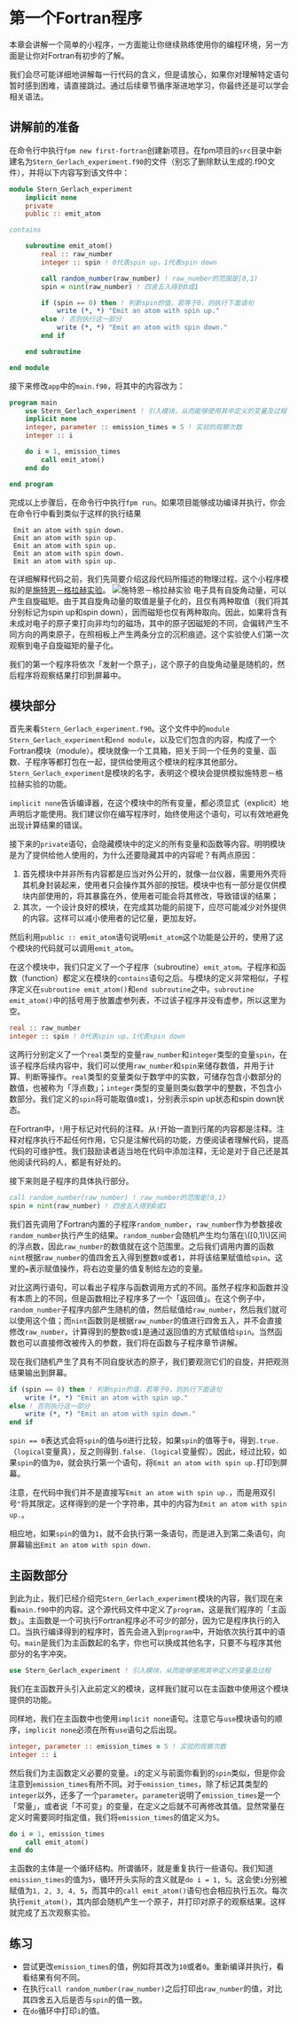# 第一个Fortran程序
本章会讲解一个简单的小程序，一方面能让你继续熟练使用你的编程环境，另一方面是让你对Fortran有初步的了解。

我们会尽可能详细地讲解每一行代码的含义，但是请放心，如果你对理解特定语句暂时感到困难，请直接跳过。通过后续章节循序渐进地学习，你最终还是可以学会相关语法。

## 讲解前的准备
在命令行中执行`fpm new first-fortran`创建新项目。在fpm项目的`src`目录中新建名为`Stern_Gerlach_experiment.f90`的文件（别忘了删除默认生成的.f90文件），并将以下内容写到该文件中：
```fortran
module Stern_Gerlach_experiment
    implicit none
    private
    public :: emit_atom

contains

    subroutine emit_atom()
        real :: raw_number
        integer :: spin ! 0代表spin up，1代表spin down

        call random_number(raw_number) ! raw_number的范围是[0,1)
        spin = nint(raw_number) ! 四舍五入得到0或1

        if (spin == 0) then ! 判断spin的值，若等于0，则执行下面语句
            write (*, *) "Emit an atom with spin up."
        else ! 否则执行这一部分
            write (*, *) "Emit an atom with spin down."
        end if

    end subroutine

end module
```
接下来修改`app`中的`main.f90`，将其中的内容改为：
```fortran
program main
    use Stern_Gerlach_experiment ! 引入模块，从而能够使用其中定义的变量及过程
    implicit none
    integer, parameter :: emission_times = 5 ! 实验的观察次数
    integer :: i

    do i = 1, emission_times
        call emit_atom()
    end do

end program
```
完成以上步骤后，在命令行中执行`fpm run`。如果项目能够成功编译并执行，你会在命令行中看到类似于这样的执行结果
```
 Emit an atom with spin down.
 Emit an atom with spin up.
 Emit an atom with spin up.
 Emit an atom with spin down.
 Emit an atom with spin up.
```
在详细解释代码之前，我们先简要介绍这段代码所描述的物理过程。这个小程序模拟的是[施特恩－格拉赫实验](https://zh.wikipedia.org/wiki/施特恩－格拉赫实验)。
![施特恩－格拉赫实验](media/Stern_Gerlach_experiment.png)
电子具有自旋角动量，可以产生自旋磁矩。由于其自旋角动量的取值是量子化的，且仅有两种取值（我们将其分别标记为spin up和spin down），因而磁矩也仅有两种取向。因此，如果将含有未成对电子的原子束打向非均匀的磁场，其中的原子因磁矩的不同，会偏转产生不同方向的两束原子，在照相板上产生两条分立的沉积痕迹。这个实验使人们第一次观察到电子自旋磁矩的量子化。

我们的第一个程序将依次「发射一个原子」，这个原子的自旋角动量是随机的，然后程序将观察结果打印到屏幕中。

## 模块部分

首先来看`Stern_Gerlach_experiment.f90`。这个文件中的`module Stern_Gerlach_experiment`和`end module`，以及它们包含的内容，构成了一个Fortran模块（module）。模块就像一个工具箱，把关于同一个任务的变量、函数、子程序等都打包在一起，提供给使用这个模块的程序其他部分。`Stern_Gerlach_experiment`是模块的名字，表明这个模块会提供模拟施特恩－格拉赫实验的功能。

`implicit none`告诉编译器，在这个模块中的所有变量，都必须显式（explicit）地声明后才能使用。我们建议你在编写程序时，始终使用这个语句，可以有效地避免出现计算结果的错误。

接下来的`private`语句，会隐藏模块中的定义的所有变量和函数等内容。明明模块是为了提供给他人使用的，为什么还要隐藏其中的内容呢？有两点原因：
1. 首先模块中并非所有内容都是应当对外公开的，就像一台仪器，需要用外壳将其机身封装起来，使用者只会操作其外部的按钮。模块中也有一部分是仅供模块内部使用的，将其暴露在外，使用者可能会将其修改，导致错误的结果；
2. 其次，一个设计良好的模块，在完成其功能的前提下，应尽可能减少对外提供的内容。这样可以减小使用者的记忆量，更加友好。

然后利用`public :: emit_atom`语句说明`emit_atom`这个功能是公开的，使用了这个模块的代码就可以调用`emit_atom`。

在这个模块中，我们只定义了一个子程序（subroutine）`emit_atom`。子程序和函数（function）都定义在模块的`contains`语句之后。与模块的定义非常相似，子程序定义在`subroutine emit_atom()`和`end subroutine`之中。`subroutine emit_atom()`中的括号用于放置虚参列表，不过该子程序并没有虚参，所以这里为空。
```fortran
real :: raw_number
integer :: spin ! 0代表spin up，1代表spin down
```
这两行分别定义了一个`real`类型的变量`raw_number`和`integer`类型的变量`spin`，在该子程序后续内容中，我们可以使用`raw_number`和`spin`来储存数值，并用于计算、判断等操作。`real`类型的变量类似于数学中的实数，可储存包含小数部分的数值，也被称为「浮点数」；`integer`类型的变量则类似数学中的整数，不包含小数部分。我们定义的`spin`将可能取值`0`或`1`，分别表示spin up状态和spin down状态。

在Fortran中，`!`用于标记对代码的注释。从`!`开始一直到行尾的内容都是注释。注释对程序执行不起任何作用，它只是注解代码的功能，方便阅读者理解代码，提高代码的可维护性。我们鼓励读者适当地在代码中添加注释，无论是对于自己还是其他阅读代码的人，都是有好处的。

接下来则是子程序的具体执行部分。
```fortran
call random_number(raw_number) ! raw_number的范围是[0,1)
spin = nint(raw_number) ! 四舍五入得到0或1
```
我们首先调用了Fortran内置的子程序`random_number`，`raw_number`作为参数接收`random_number`执行产生的结果。`random_number`会随机产生均匀落在\\([0,1)\\)区间的浮点数，因此`raw_number`的数值就在这个范围里。之后我们调用内置的函数`nint`根据`raw_number`的值四舍五入得到整数`0`或者`1`，并将该结果赋值给`spin`。这里的`=`表示赋值操作，将右边变量的值复制给左边的变量。

对比这两行语句，可以看出子程序与函数调用方式的不同。虽然子程序和函数并没有本质上的不同，但是函数相比子程序多了一个「返回值」。在这个例子中，`random_number`子程序内部产生随机的值，然后赋值给`raw_number`，然后我们就可以使用这个值；而`nint`函数则是根据`raw_number`的值进行四舍五入，并不会直接修改`raw_number`，计算得到的整数`0`或`1`是通过返回值的方式赋值给`spin`。当然函数也可以直接修改被传入的参数，我们将在函数与子程序章节讲解。

现在我们随机产生了具有不同自旋状态的原子，我们要观测它们的自旋，并把观测结果输出到屏幕。
```fortran
if (spin == 0) then ! 判断spin的值，若等于0，则执行下面语句
    write (*, *) "Emit an atom with spin up."
else ! 否则执行这一部分
    write (*, *) "Emit an atom with spin down."
end if
```
`spin == 0`表达式会将`spin`的值与`0`进行比较，如果`spin`的值等于`0`，得到`.true.`（`logical`变量真），反之则得到`.false.`（`logical`变量假）。因此，经过比较，如果`spin`的值为`0`，就会执行第一个语句，将`Emit an atom with spin up.`打印到屏幕。

注意，在代码中我们并不是直接写`Emit an atom with spin up.`，而是用双引号`"`将其限定。这样得到的是一个字符串，其中的内容为`Emit an atom with spin up.`。

相应地，如果`spin`的值为`1`，就不会执行第一条语句，而是进入到第二条语句，向屏幕输出`Emit an atom with spin down.`

## 主函数部分

到此为止，我们已经介绍完`Stern_Gerlach_experiment`模块的内容，我们现在来看`main.f90`中的内容。这个源代码文件中定义了`program`，这是我们程序的「主函数」。主函数是一个可执行Fortran程序必不可少的部分，因为它是程序执行的入口。当执行编译得到的程序时，首先会进入到`program`中，开始依次执行其中的语句。`main`是我们为主函数起的名字，你也可以换成其他名字，只要不与程序其他部分的名字冲突。
```fortran
use Stern_Gerlach_experiment ! 引入模块，从而能够使用其中定义的变量及过程
```
我们在主函数开头引入此前定义的模块，这样我们就可以在主函数中使用这个模块提供的功能。

同样地，我们在主函数中也使用`implicit none`语句。注意它与`use`模块语句的顺序，`implicit none`必须在所有`use`语句之后出现。
```fortran
integer, parameter :: emission_times = 5 ! 实验的观察次数
integer :: i
```
然后我们为主函数定义必要的变量。`i`的定义与前面你看到的`spin`类似，但是你会注意到`emission_times`有所不同。对于`emission_times`，除了标记其类型的`integer`以外，还多了一个`parameter`。`parameter`说明了`emission_times`是一个「常量」，或者说「不可变」的变量，在定义之后就不可再修改其值。显然常量在定义时需要同时指定值，我们将`emission_times`的值定义为`5`。
```fortran
do i = 1, emission_times
    call emit_atom()
end do
```
主函数的主体是一个循环结构。所谓循环，就是重复执行一些语句。我们知道`emission_times`的值为`5`，循环开头实际的含义就是`do i = 1, 5`。这会使`i`分别被赋值为`1, 2, 3, 4, 5`，而其中的`call emit_atom()`语句也会相应执行五次。每次执行`emit_atom()`，其内部会随机产生一个原子，并打印对原子的观察结果。这样就完成了五次观察实验。

## 练习
* 尝试更改`emission_times`的值，例如将其改为`10`或者`0`。重新编译并执行，看看结果有何不同。
* 在执行`call random_number(raw_number)`之后打印出`raw_number`的值，对比其四舍五入后是否与`spin`的值一致。
* 在`do`循环中打印`i`的值。
